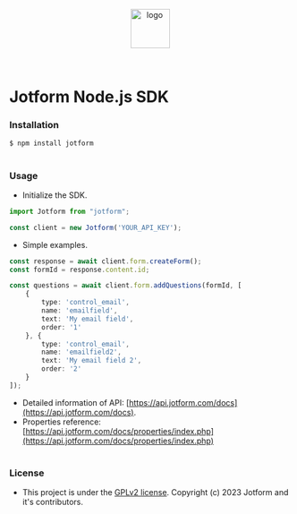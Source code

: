 <p align="center">
	<img src="https://www.jotform.com/resources/assets/logo-nb/jotform-logo-transparent-400x100.png" alt="logo" height="70">
</p>
<br />

# Jotform Node.js SDK

### Installation

```sh
$ npm install jotform
```

#

### Usage

- Initialize the SDK.

```ts
import Jotform from "jotform";

const client = new Jotform('YOUR_API_KEY');
```

- Simple examples.

```ts
const response = await client.form.createForm();
const formId = response.content.id;
```

```ts
const questions = await client.form.addQuestions(formId, [
	{
		type: 'control_email',
		name: 'emailfield',
		text: 'My email field',
		order: '1'
	}, {
		type: 'control_email',
		name: 'emailfield2',
		text: 'My email field 2',
		order: '2'
	}
]);
```

- Detailed information of API: [https://api.jotform.com/docs](https://api.jotform.com/docs).
- Properties reference: [https://api.jotform.com/docs/properties/index.php](https://api.jotform.com/docs/properties/index.php)

#

### License

- This project is under the [GPLv2 license](LICENSE.md). Copyright (c) 2023 Jotform and it's contributors.
